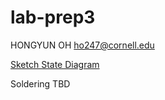 # lab-prep3

HONGYUN OH
ho247@cornell.edu

[Sketch State Diagram](https://github.com/contactkoh/lab-prep3/blob/master/prelab3.pdf)

Soldering  TBD 
